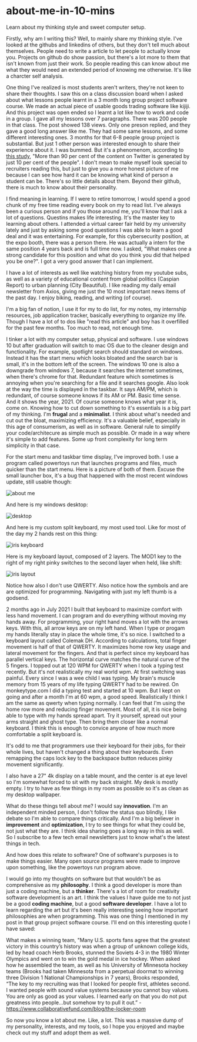 # about-me-in-10-mins
Learn about my thinking style and sweet computer setup.

Firstly, why am I writing this? Well, to mainly share my thinking style. I've looked at the githubs and linkedins of others, but they don't tell much about themselves. People need to write a article to let people to actually know you. Projects on github do show passion, but there's a lot more to them that isn't known from just their work. So people reading this can know about me what they would need an extended period of knowing me otherwise. It's like a charcter self analysis. 

One thing I've realized is most students aren't writers, they're not keen to share their thoughts. I saw this on a class discussion board when I asked about what lessons people learnt in a 3 month long group project software course. We made an actual piece of usable goods trading software like kijiji. And this project was open ended so I learnt a lot like how to work and code in a group. I gave all my lessons over 7 paragraphs. There was 200 people in that class. The post showed 138 views. Only one preson replied, and they gave a good long answer like me. They had some same lessons, and some different interesting ones. 3 months for that 6-8 people group project is substantial. But just 1 other person was interested enough to share their experience about it. I was bummed. But it's a phenomenom, according to [this study](https://www.cbc.ca/news/science/10-of-twitter-users-generate-over-90-of-content-study-finds-1.791107), "More than 90 per cent of the content on Twitter is generated by just 10 per cent of the people". I don't mean to make myself look special to recruiters reading this, but just to give you a more honest picture of me because I can see how hard it can be knowing what kind of person a student can be. There's so little details about them. Beyond their github, there is much to know about their personality.

I find meaning in learning. If I were to retire tomorrow, I would spend a good chunk of my free time reading every book on my to read list. I've always been a curious person and if you those around me, you'll know that I ask a lot of questions. Questins makes life interesting. It's the master key to learning about others. I attended a virtual career fair held by my university lately and just by asking some good questions I was able to learn a good deal and it was entertaining. For example, for this cybersecurity position, at the expo booth, there was a person there. He was actually a intern for the same position 4 years back and is full time now. I asked, "What makes one a strong candidate for this position and what do you think you did that helped you be one?". I got a very good answer that I can implement. 

I have a lot of interests as well like watching history from my youtube subs, as well as a variety of educational content from global politics (Caspian Report) to urban planning (City Beautiful). I like reading my daily email newsletter from Axios, giving me just the 10 most important news items of the past day. I enjoy biking, reading, and writing (of course).

I'm a big fan of notion, I use it for my to do list, for my notes, my internship resources, job application tracker, basically everything to organize my life. Though I have a lot of to dos like "read this article" and boy has it overfilled for the past few months. Too much to read, not enough time.

I tinker a lot with my computer setup, physical and software. I use windows 10 but after graduation will switch to mac OS due to the cleaner design and functionality. For example, spotlight search should standard on windows. Instead it has the start menu which looks bloated and the search bar is small, it's in the bottom left of the screen. The windows 10 one is also a downgrade from windows 7, because it searches the internet sometimes, when there's chrome for that. Redundant feature which sometimes is annoying when you're searching for a file and it searches google. Also look at the way the time is displayed in the taskbar. It says AM/PM, which is redundant, of course someone knows if its AM or PM. Basic time sense. And it shows the year, 2021. Of course someone knows what year it is, come on. Knowing how to cut down something to it's essentials is a big part of my thinking. I'm __frugal__ and a __minimalist__. I think about what's needed and cut out the bloat, maximizing efficiency. It's a valuable belief, especially in this age of consumerism, as well as in software. General rule to simplify your code/architecure as simple much as possible. Or made in a way where it's simple to add features. Some up front complexity for long term simplicity in that case. 

For the start menu and taskbar time display, I've improved both. I use a program called powertoys run that launches programs and files, much quicker than the start menu. Here is a picture of both of them. Excuse the small launcher box, it's a bug that happened with the most recent windows update, still usable though:

![about me](https://user-images.githubusercontent.com/67878058/134280881-986fef91-d7f0-4767-b792-a7911225a101.JPG)

And here is my windows desktop:

![desktop](https://user-images.githubusercontent.com/67878058/134280955-1a517de5-ccb4-4f8a-8801-1419fb0bb096.JPG)

And here is my custom split keyboard, my most used tool. Like for most of the day my 2 hands rest on this thing:

![iris keyboard](https://user-images.githubusercontent.com/67878058/134283851-9a972128-a0be-46ce-b811-38752611d7e5.jpg)

Here is my keyboard layout, composed of 2 layers. The MOD1 key to the right of my right pinky switches to the second layer when held, like shift:

![iris layout](https://user-images.githubusercontent.com/67878058/134281550-5646a149-4423-410c-ae1a-52b61e58b5e0.png)

Notice how also I don't use QWERTY. Also notice how the symbols and are are optimized for programming. Navigating with just my left thumb is a godsend.

2 months ago in July 2021 I built that keyboard to maximize comfort with less hand movement. I can program and do everything without moving my hands away. For programming, your right hand moves a lot with the arrows keys. With this, all arrow keys are on my left hand. When I type or progam my hands literally stay in place the whole time, it's so nice. I switched to a keyboard layout called Colemak DH. According to calculations, total finger movement is half of that of QWERTY. It maximizes home row key usage and lateral movement for the fingers. And that is perfect since my keyboard has parallel vertical keys. The horizontal curve matches the natural curve of the 5 fingers. I topped out at 120 WPM for QWERTY when I took a typing test recently. But it's not realistically my real world wpm. At first switching was painful. Every since I was a wee child I was typing. My brain's muscle memory from 15 years of my life typing QWERTY had to be rewired. On monkeytype.com I did a typing test and started at 10 wpm. But I kept on going and after a month I'm at 60 wpm, a good speed. Realistically I think I am the same as qwerty when typing normally. I can feel that I'm using the home row more and reducing finger movement. Most of all, it is nice being able to type with my hands spread apart. Try it yourself, spread out your arms straight and ghost type. Then bring them closer like a normal keyboard. I think this is enough to convice anyone of how much more comfortable a split keyboard is.

It's odd to me that programmers use their keyboard for their jobs, for their whole lives, but haven't changed a thing about their keyboards. Even remapping the caps lock key to the backspace button reduces pinky movement significantly.   

I also have a 27" 4k display on a table mount, and the center is at eye level so I'm somewhat forced to sit with my back straight. My desk is mostly empty. I try to have as few things in my room as possible so it's as clean as my desktop wallpaper. 

What do these things tell about me? I would say __innovation__. I'm an independent minded person, I don't follow the status quo blindly, I like debate so I'm able to compare things critically. And I'm a big believer in __improvement__ and __optimization__, I try to see things for what they could be, not just what they are. I think idea sharing goes a long way in this as well. So I subscribe to a few tech email newsletters just to know what's the latest things in tech. 

And how does this relate to software? One of software's purposes is to make things easier. Many open source programs were made to improve upon something, like the powertoys run program above. 

I would go into my thoughts on software but that wouldn't be as comprehensive as my __philosophy__. I think a good developer is more than just a coding machine, but a __thinker__. There's a lot of room for creativity software development is an art. I think the values I have guide me to not just be a good __coding machine__, but a good __software developer__. I have a lot to learn regarding the art but it's been really interesting seeing how important philosophies are when programming. This was one thing I mentioned in my post in that group project software course. I'll end on this interesting quote I have saved:

What makes a winning team, "Many U.S. sports fans agree that the greatest victory in this country’s history was when a group of unknown college kids, 
led by head coach Herb Brooks, stunned the Soviets 4-3 in the 1980 Winter Olympics and went on to win the gold medal in ice hockey.
When asked how he assembled the team, as well as his University of Minnesota hockey teams (Brooks had taken Minnesota from a perpetual doormat to 
winning three Division 1 National Championships in 7 years), Brooks responded, “The key to my recruiting was that I looked for people first, athletes second. 
I wanted people with sound value systems because you cannot buy values. You are only as good as your values. I learned early on that 
you do not put greatness into people…but somehow try to pull it out.” - https://www.collaborativefund.com/blog/the-locker-room

So now you know a lot about me. Like, a lot. This was a massive dump of my personality, interests, and my tools, so I hope you enjoyed and maybe check out my stuff and adopt them as well.


